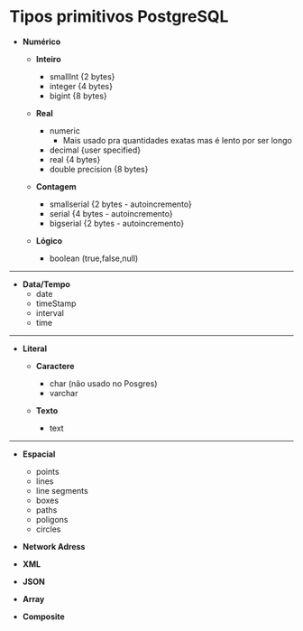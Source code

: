 # Tipos primitivos PostgreSQL

* __Numérico__

	* __Inteiro__
		* smallInt {2 bytes}
		* integer {4 bytes}
		* bigint {8 bytes}

	* __Real__
		* numeric 
			* Mais usado pra quantidades exatas mas é lento por ser longo
		* decimal {user specified}
		* real {4 bytes}
		* double precision {8 bytes}
		
	* __Contagem__
		* smallserial {2 bytes - autoincremento}
		* serial {4 bytes - autoincremento}
		* bigserial {2 bytes - autoincremento}

	* __Lógico__
		* boolean (true,false,null)
---

* __Data/Tempo__
	* date
	* timeStamp
	* interval
	* time
---
* __Literal__

	* __Caractere__
		* char (não usado no Posgres)
		* varchar

	* __Texto__
		* text
---

* __Espacial__
	* points
	* lines
	* line segments
	* boxes
	* paths
	* poligons
	* circles

* __Network Adress__
* __XML__
* __JSON__
* __Array__
* __Composite__
